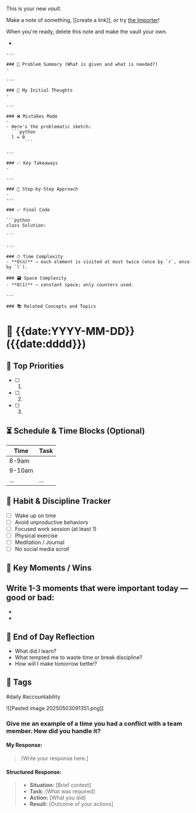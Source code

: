 This is your new *vault*.

Make a note of something, [[create a link]], or try [the Importer](https://help.obsidian.md/Plugins/Importer)!

When you're ready, delete this note and make the vault your own.


- 
    
    ---

    ### 🧾 Problem Summary (What is given and what is needed?) 
    - 

    ---

    ### 💭 My Initial Thoughts
    - 

    ---

    ### ❌ Mistakes Made
    - 
    - Here's the problematic sketch:
      ```python
      l = 0
           ```

    ---

    ### ✅ Key Takeaways
    - 

    ---

    ### 🧭 Step-by-Step Approach
    - 
    ---

    ### ✅ Final Code

    ```python
    class Solution:
     
    ```

    ---

    ### ⏱ Time Complexity
    - **O(n)** — each element is visited at most twice (once by `r`, once by `l`).

    ### 🗃 Space Complexity
    - **O(1)** — constant space; only counters used.

    ---

    ### 📚 Related Concepts and Topics


# 📅 {{date:YYYY-MM-DD}} ({{date:dddd}})

## 🎯 Top Priorities
- [ ] 1.
- [ ] 2.
- [ ] 3.

## ⏳ Schedule & Time Blocks (Optional)
| Time | Task |
|------|------|
| 8-9am |  |
| 9-10am |  |
| ... | ... |

## 🔄 Habit & Discipline Tracker
- [ ] Wake up on time
- [ ] Avoid unproductive behaviors
- [ ] Focused work session (at least 1)
- [ ] Physical exercise
- [ ] Meditation / Journal
- [ ] No social media scroll

## 🔑 Key Moments / Wins
Write 1-3 moments that were important today — good or bad:
- 
- 
- 

## 💭 End of Day Reflection
- What did I learn?
- What tempted me to waste time or break discipline?
- How will I make tomorrow better?

## 📍 Tags
#daily #accountability


![[Pasted image 20250503091351.png]]



### Give me an example of a time you had a conflict with a team member. How did you handle it?

#### My Response:
>[Write your response here.]

#### Structured Response:
>- **Situation:** [Brief context]
>- **Task:** [What was required]
>- **Action:** [What you did]
>- **Result:** [Outcome of your actions]